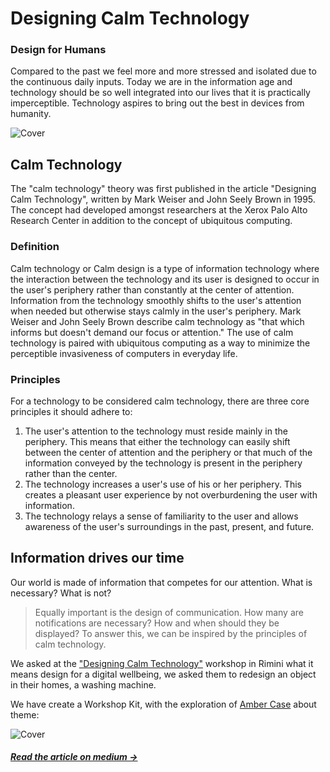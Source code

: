 # Designing Calm Technology
### Design for Humans

Compared to the past we feel more and more stressed and isolated due to the continuous daily inputs. Today we are in the information age and technology should be so well integrated into our lives that it is practically imperceptible. Technology aspires to bring out the best in devices from humanity.

![Cover](https://cdn-images-1.medium.com/max/2400/1*vhkB72vxyhu3EsNM8Qzf7w.png)

## Calm Technology
The "calm technology" theory was first published in the article "Designing Calm Technology", written by Mark Weiser and John Seely Brown in 1995. The concept had developed amongst researchers at the Xerox Palo Alto Research Center in addition to the concept of ubiquitous computing.


### Definition
Calm technology or Calm design is a type of information technology where the interaction between the technology and its user is designed to occur in the user's periphery rather than constantly at the center of attention. Information from the technology smoothly shifts to the user's attention when needed but otherwise stays calmly in the user's periphery. Mark Weiser and John Seely Brown describe calm technology as "that which informs but doesn't demand our focus or attention."
The use of calm technology is paired with ubiquitous computing as a way to minimize the perceptible invasiveness of computers in everyday life.

### Principles
For a technology to be considered calm technology, there are three core principles it should adhere to:
1. The user's attention to the technology must reside mainly in the periphery. This means that either the technology can easily shift between the center of attention and the periphery or that much of the information conveyed by the technology is present in the periphery rather than the center.
2. The technology increases a user's use of his or her periphery. This creates a pleasant user experience by not overburdening the user with information.
3. The technology relays a sense of familiarity to the user and allows awareness of the user's surroundings in the past, present, and future.

## Information drives our time
Our world is made of information that competes for our attention.
What is necessary? What is not?

> Equally important is the design of communication. How many are notifications are necessary? How and when should they be displayed? To answer this, we can be inspired by the principles of calm technology.

We asked at the ["Designing Calm Technology"](https://www.webmarketingfestival.it/2019/programma/wmf19-workshop-imille1) workshop in Rimini what it means design for a digital wellbeing, we asked them to redesign an object in their homes, a washing machine.

We have create a Workshop Kit, with the exploration of [Amber Case](https://www.caseorganic.com) about theme:

![Cover](https://cdn-images-1.medium.com/max/1600/1*5iFphY0W9BNkKiz82FTd1A.png)

##### [Read the article on medium →](http://medium.com)
